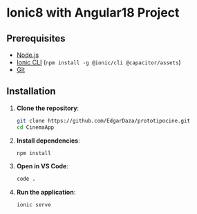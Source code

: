 # Ionic8 with Angular18 Project

## Prerequisites

- [Node.js](https://nodejs.org/) 
- [Ionic CLI](https://ionicframework.com/docs/cli) (`npm install -g @ionic/cli @capacitor/assets`)
- [Git](https://git-scm.com/)

## Installation

1. **Clone the repository**:

    ```bash
    git clone https://github.com/EdgarDaza/prototipocine.git
    cd CinemaApp
    ```

2. **Install dependencies**:

    ```bash
    npm install
    ```

3. **Open in VS Code**:

    ```bash
    code .
    ```

4. **Run the application**:

    ```bash
    ionic serve
    ```
